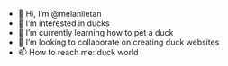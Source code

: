 - 👋 Hi, I’m @melaniietan
- 👀 I’m interested in ducks
- 🌱 I’m currently learning how to pet a duck
- 💞️ I’m looking to collaborate on creating duck websites
- 📫 How to reach me: duck world

<!---
melaniietan/melaniietan is a ✨ special ✨ repository because its `README.md` (this file) appears on your GitHub profile.
You can click the Preview link to take a look at your changes.
--->
